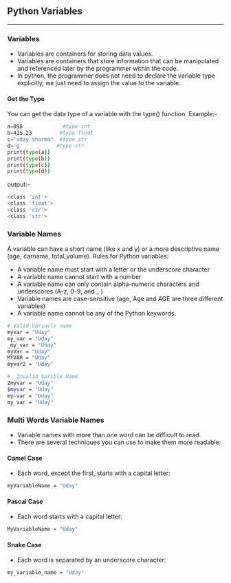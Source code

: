 ## Python Variables
***
### Variables
- Variables are containers for storing data values.
- Variables are containers that store information that can be manipulated and referenced later by the programmer within the code.
- In python, the programmer does not need to declare the variable type explicitly, we just need to assign the value to the variable.
#### Get the Type
You can get the data type of a variable with the type() function.
Example:-
```bash
a=898             #type int
b=415.23         #type float
c="uday sharma"  #type str
d='g'           #type str
print(type(a))
print(type(b))
print(type(c))
print(type(d))
```
output:-
```bash
<class 'int'>
<class 'float'>
<class 'str'>
<class 'str'>
```

### Variable Names
A variable can have a short name (like x and y) or a more descriptive name (age, carname, total_volume). Rules for Python variables:
- A variable name must start with a letter or the underscore character
- A variable name cannot start with a number
- A variable name can only contain alpha-numeric characters and underscores (A-z, 0-9, and _ )
- Variable names are case-sensitive (age, Age and AGE are three different variables)
- A variable name cannot be any of the Python keywords.
```bash
# Valid Variavle name
myvar = "Uday"
my_var = "Uday"
_my_var = "Uday"
myVar = "Uday"
MYVAR = "Uday"
myvar2 = "Uday"

#  Invalid Varible Name
2myvar = "Uday"
$myvar = "Uday"
my-var = "Uday"
my var = "Uday"
```

### Multi Words Variable Names
- Variable names with more than one word can be difficult to read.
- There are several techniques you can use to make them more readable:
#### Camel Case
- Each word, except the first, starts with a capital letter:
```bash
myVariableName = "Uday"
```
#### Pascal Case
- Each word starts with a capital letter:
```bash
MyVariableName = "Uday"
```
#### Snake Case
- Each word is separated by an underscore character:
```bash
my_variable_name = "Uday"
```
